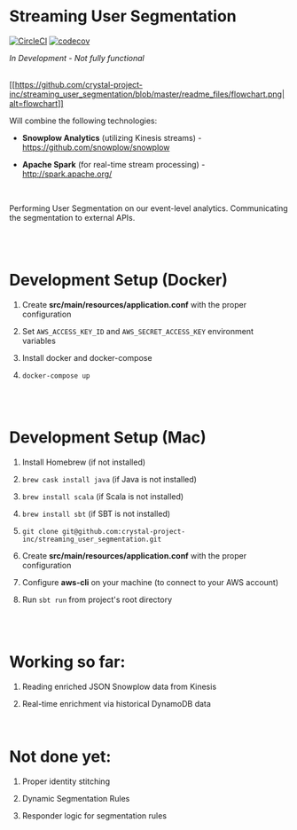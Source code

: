 # Streaming User Segmentation

[![CircleCI](https://circleci.com/gh/crystal-project-inc/streaming_user_segmentation/tree/master.svg?style=svg)](https://circleci.com/gh/crystal-project-inc/streaming_user_segmentation/tree/master) [![codecov](https://codecov.io/gh/crystal-project-inc/streaming_user_segmentation/branch/master/graph/badge.svg)](https://codecov.io/gh/crystal-project-inc/streaming_user_segmentation)


*In Development - Not fully functional*<br><br>

[[https://github.com/crystal-project-inc/streaming_user_segmentation/blob/master/readme_files/flowchart.png|alt=flowchart]]

Will combine the following technologies:

- **Snowplow Analytics** (utilizing Kinesis streams) - https://github.com/snowplow/snowplow


- **Apache Spark** (for real-time stream processing) - http://spark.apache.org/


<br>

Performing User Segmentation on our event-level analytics. Communicating the segmentation to external APIs.


<br><br>

# Development Setup (Docker)

1. Create **src/main/resources/application.conf** with the proper configuration

1. Set `AWS_ACCESS_KEY_ID` and `AWS_SECRET_ACCESS_KEY` environment variables

1. Install docker and docker-compose

1. `docker-compose up`

<br><br>

# Development Setup (Mac)

1. Install Homebrew (if not installed)

1. `brew cask install java` (if Java is not installed)

1. `brew install scala` (if Scala is not installed)

1. `brew install sbt` (if SBT is not installed)

1. `git clone git@github.com:crystal-project-inc/streaming_user_segmentation.git`

1. Create **src/main/resources/application.conf** with the proper configuration

1. Configure **aws-cli** on your machine (to connect to your AWS account)

1. Run `sbt run` from project's root directory



<br><br>

# Working so far:

1. Reading enriched JSON Snowplow data from Kinesis

1. Real-time enrichment via historical DynamoDB data

<br>

# Not done yet:

1. Proper identity stitching

1. Dynamic Segmentation Rules

1. Responder logic for segmentation rules
